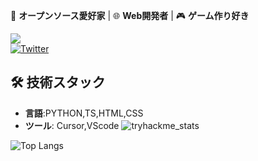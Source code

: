 🚀 **オープンソース愛好家** | 🌐 **Web開発者** | 🎮 **ゲーム作り好き**

![](https://komarev.com/ghpvc/?username=waiorecchi&color=blue)  
[![Twitter](https://img.shields.io/badge/Twitter-1DA1F2?style=flat&logo=twitter&logoColor=white)](https://x.com/oreennginia)

## 🛠 技術スタック
- **言語**:PYTHON,TS,HTML,CSS
- **ツール**: Cursor,VScode
![tryhackme_stats](https://tryhackme.com/api/v2/badges/public-profile?userPublicId=4877687)

![Top Langs](https://github-readme-stats.vercel.app/api/top-langs/?username=waiorecchi&layout=compact)
